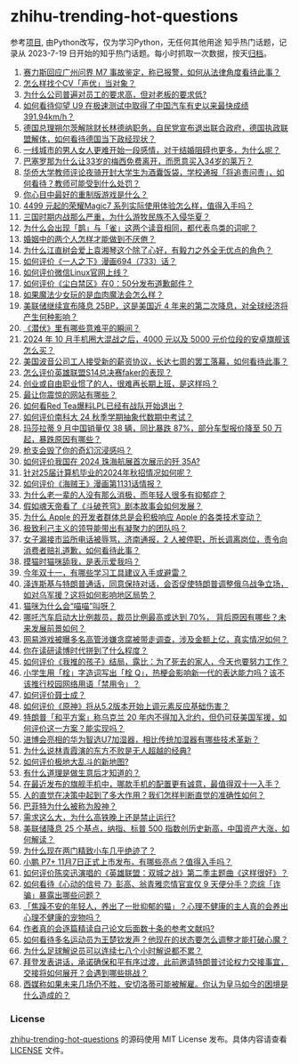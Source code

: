 # zhihu-trending-hot-questions
参考[项目](https://github.com/justjavac/zhihu-trending-hot-questions), 由Python改写，仅为学习Python，无任何其他用途
知乎热门话题，记录从 2023-7-19
日开始的知乎热门话题。每小时抓取一次数据，按天[归档](./data)。
<!-- BEGIN -->
<!-- 最后更新时间 2024-11-08 06:30:07.901742 -->
1. [赛力斯回应广州问界 M7 事故鉴定，称已报警，如何从法律角度看待此事？](https://www.zhihu.com/question/3433667301)
1. [怎么样找个CV「声优」当对象？](https://www.zhihu.com/question/447116570)
1. [为什么公司普遍对员工的要求高，但对老板的要求低?](https://www.zhihu.com/question/552877872)
1. [如何看待仰望 U9 在极速测试中取得了中国汽车有史以来最快成绩 391.94km/h？](https://www.zhihu.com/question/3477733568)
1. [德国总理朔尔茨解除财长林德纳职务，自民党宣布退出联合政府，德国执政联盟解体，如何看待德国当下政经现状？](https://www.zhihu.com/question/3422579862)
1. [一线城市的男人女人更难开始一段感情，对于结婚阻碍也更多，为什么呢？](https://www.zhihu.com/question/666305921)
1. [巴塞罗那为什么让33岁的梅西免费离开，而愿意买入34岁的莱万？](https://www.zhihu.com/question/543894218)
1. [华侨大学教师评论夜骑开封大学生为酒囊饭袋，学校通报「将追责问责」，如何看待？教师可能受到什么处罚？](https://www.zhihu.com/question/3522219310)
1. [你心目中最好的重制版游戏是什么？](https://www.zhihu.com/question/646965708)
1. [4499 元起的荣耀Magic7 系列实际使用体验怎么样，值得入手吗？](https://www.zhihu.com/question/3445457363)
1. [三国时期内战那么严重，为什么游牧民族不入侵华夏？](https://www.zhihu.com/question/934537933)
1. [为什么会出现「鹊」与「雀」这两个读音相同，都代表鸟类的词呢？](https://www.zhihu.com/question/2127166482)
1. [婚姻中的两个人怎样才能做到不厌倦？](https://www.zhihu.com/question/3450066916)
1. [为什么江直树会爱上袁湘琴这个除了心好，有毅力之外全无优点的角色？](https://www.zhihu.com/question/31900343)
1. [如何评价《一人之下》漫画694（733）话？](https://www.zhihu.com/question/3491509151)
1. [如何评价微信Linux官网上线？](https://www.zhihu.com/question/3360014967)
1. [如何评价《尘白禁区》在0：50分发布道歉邮件？](https://www.zhihu.com/question/3492569585)
1. [如果魔法少女玩的是血肉魔法会怎么样？](https://www.zhihu.com/question/3293709027)
1. [美联储继续宣布降息 25BP，这是美国近 4 年来的第二次降息，对全球经济将产生何种影响？](https://www.zhihu.com/question/3494577200)
1. [《潜伏》里有哪些意难平的瞬间？](https://www.zhihu.com/question/636733088)
1. [2024 年 10 月手机圈大混战之后，4000 元以及 5000 元价位段的安卓旗舰该怎么买？](https://www.zhihu.com/question/3440788561)
1. [美国波音公司工人接受新的薪资协议，长达七周的罢工落幕，如何看待此事？](https://www.zhihu.com/question/3217530779)
1. [怎么评价英雄联盟S14总决赛faker的表现？](https://www.zhihu.com/question/2946844199)
1. [创业或自由职业惯了的人，很难再长期上班，是这样吗？](https://www.zhihu.com/question/2827063565)
1. [最让你震惊的网站有哪些？](https://www.zhihu.com/question/20030360)
1. [如何看Red Tea爆料LPL已经有战队开始退出？](https://www.zhihu.com/question/3297568807)
1. [如何评价南科大 24 秋季学期抽象代数期中考试？](https://www.zhihu.com/question/3038956293)
1. [玛莎拉蒂 9 月中国销量仅 38 辆，同比暴跌 87%，部分车型报价降至 50 万起，暴跌原因有哪些？](https://www.zhihu.com/question/3185351652)
1. [枪支会毁了你的奇幻沉浸感吗？](https://www.zhihu.com/question/3357645556)
1. [如何评价我国在 2024 珠海航展首次展示的歼 35A?](https://www.zhihu.com/question/3188049354)
1. [针对25届计算机毕业的2024年秋招情况如何呢？](https://www.zhihu.com/question/664740054)
1. [如何评价《海贼王》漫画第1131话情报？](https://www.zhihu.com/question/3266275013)
1. [为什么老一辈的人没有那么消极，而年轻人很多有抑郁症？](https://www.zhihu.com/question/715083437)
1. [假如魂天帝看了《斗破苍穹》剧本故事会如何发展？](https://www.zhihu.com/question/653697647)
1. [为什么 Apple 的开发者群体总是会积极响应 Apple 的各类技术变动？](https://www.zhihu.com/question/3360467659)
1. [极致利己主义的领导能带出有凝聚力的团队吗？](https://www.zhihu.com/question/3134704078)
1. [女子漏接市监所电话被辱骂，济南通报，2 人被停职，所长调离岗位，责令向消费者赔礼道歉，如何看待此事？](https://www.zhihu.com/question/3426193020)
1. [摸猫时猫咪舔我，是表示爱我吗？](https://www.zhihu.com/question/665489219)
1. [今年双十一，有哪些学习工具建议入手或避雷？](https://www.zhihu.com/question/3491087464)
1. [泽连斯基与特朗普通话，同意保持对话，会否促使特朗普调整俄乌战争立场，如对乌军援？这将如何影响地区局势？](https://www.zhihu.com/question/3325030046)
1. [猫咪为什么会“喵喵”叫呀？](https://www.zhihu.com/question/2761848073)
1. [哪吒汽车启动大比例裁员，裁员比例最高或达到 70%， 背后原因有哪些？未来发展前景如何？](https://www.zhihu.com/question/3443156042)
1. [网易游戏被曝多名高管涉嫌贪腐被带走调查，涉及金额上亿，真实情况如何？](https://www.zhihu.com/question/3467891260)
1. [你在读研读博时代拼到了什么程度？](https://www.zhihu.com/question/2736995946)
1. [如何评价《我推的孩子》结局，露比：为了死去的家人，今天也要努力工作？](https://www.zhihu.com/question/3418380048)
1. [小学生用「栓」字造词写出「栓 Q」，热梗会影响新一代的表达能力吗？该不该推行校园网络用语「禁用令」？](https://www.zhihu.com/question/3429243738)
1. [如何评价聂士成？](https://www.zhihu.com/question/60821018)
1. [如何评价《原神》将从5.2版本开始上调元素反应基础伤害？](https://www.zhihu.com/question/3339673694)
1. [特朗普「和平方案」称乌克兰 20 年内不得加入北约，但仍可获美国军援，如何评价这一方案？能实现吗？](https://www.zhihu.com/question/3516007517)
1. [进博会亮相的华为智选U7加湿器，相比传统加湿器有哪些技术革新？](https://www.zhihu.com/question/3481361468)
1. [为什么说林青霞演的东方不败是无人超越的经典?](https://www.zhihu.com/question/34508635)
1. [如何评价极地大乱斗的新地图?](https://www.zhihu.com/question/3477859803)
1. [有什么道理是做生意后才知道的？](https://www.zhihu.com/question/318085423)
1. [在最近发布的旗舰手机中，哪款手机的配置更有诚意，最值得双十一入手？](https://www.zhihu.com/question/3449177183)
1. [人的直觉在决策中起到了多大作用？我们怎样判断直觉的准确性如何？](https://www.zhihu.com/question/656503583)
1. [巴菲特为什么被称为股神？](https://www.zhihu.com/question/290831768)
1. [需求这么大，为什么高铁晚上还是禁止运行?](https://www.zhihu.com/question/666928738)
1. [美联储降息 25 个基点，纳指、标普 500 指数创历史新高，中国资产大涨，如何解读？](https://www.zhihu.com/question/3515967633)
1. [为什么现在两门精致小车几乎绝迹了？](https://www.zhihu.com/question/359903867)
1. [小鹏 P7+ 11月7日正式上市发布，有哪些亮点？值得入手吗？](https://www.zhihu.com/question/3085368214)
1. [如何评价陈奕迅演唱的《英雄联盟：双城之战》第二季主题曲《这样很好》？](https://www.zhihu.com/question/3420586180)
1. [如何看待《心动的信号 7》彭高、翁青雅恋情官宣仅 9 天便分手？恋综「诈骗」暴露出哪些问题？](https://www.zhihu.com/question/3476243284)
1. [「焦躁不安的年轻人，养出了一批抑郁的猫」？心理不健康的主人真的会养出心理不健康的宠物吗？](https://www.zhihu.com/question/2881123240)
1. [作者真的会逐篇精读自己论文后面数十条的参考文献吗?](https://www.zhihu.com/question/664180828)
1. [如何看待多名运动员为王楚钦发声？他现在的状态要怎么调整才能打破心魔？](https://www.zhihu.com/question/3450991715)
1. [为什么足球解说员可以连续七八个小时解说都不累？](https://www.zhihu.com/question/2666403615)
1. [拜登发表讲话，承诺确保和平有序过渡，此前邀请特朗普讨论权力交接事宜，交接将如何展开？会遇到哪些挑战？](https://www.zhihu.com/question/3405240881)
1. [西媒称如果未来几场仍不胜，安切洛蒂可能被解雇。你认为皇马如今的困境是什么造成的？](https://www.zhihu.com/question/3372536307)
<!-- END -->
### License
[zhihu-trending-hot-questions](https://github.com/yaogengzhu/zhihu-trending-hot-questions)
的源码使用 MIT License 发布。具体内容请查看 [LICENSE](./LICENSE) 文件。
